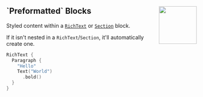 <h2>`Preformatted` Blocks
  <img src="https://zeezide.com/img/blocksui/SwiftBlocksUIIcon256.png"
       align="right" width="100" height="100" />
</h2>

Styled content within a [`RichText`](../TopLevel/RichText.md) or
[`Section`](../TopLevel/Section.md) block.

If it isn't nested in a `RichText`/`Section`, it'll automatically create one.

```swift
RichText {
  Paragraph {
    "Hello"
    Text("World")
      .bold()
  }
}
```
